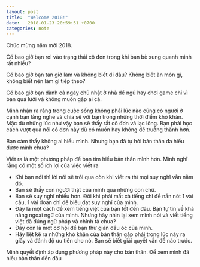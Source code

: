 ```yaml
---
layout: post
title:  "Welcome 2018!"
date:   2018-01-23 20:59:51 +0700
categories: note
---
```


Chúc mừng năm mới 2018.

Có bao giờ bạn rơi vào trạng thái cô đơn trong khi bạn bè xung quanh mình rất nhiều?

Có bao giờ bạn tan giờ làm và không biết đi đâu? Không biết ăn món gì, không biết nên làm gì tiếp theo?

Có bao giờ bạn dành cả ngày chủ nhật ở nhà để ngủ hay chơi game chỉ vì bạn quá lười và không muốn gặp ai cả.

Mình nhận ra rằng trong cuộc sống không phải lúc nào cũng có người ở cạnh bạn lắng nghe và chia sẽ với bạn trong những thời điểm khó khăn. Mặc dù những lúc như vậy bạn sẽ thấy rất cô đơn và lạc lõng. Bạn phải học cách vượt qua nổi cô đơn này dù có muốn hay không để trưởng thành hơn.

Bạn cảm thấy không ai hiểu mình. Nhưng bạn đã tự hỏi bản thân đa hiểu được mình chưa?

Viết ra là một phương pháp để bạn tìm hiểu bản thân mình hơn. Mình nghĩ rằng có một số ích lợi của việc viết ra

* Khi bạn nói thì lời nói sẽ trôi qua còn khi viết ra thì mọi suy nghĩ vẫn nằm đó.
* Bạn sẽ thấy con người thật của mình qua những con chữ.
* Bạn sẽ suy nghĩ nhiều hơn. Đôi khi phải mất cả tiếng chỉ để nắn nót 1 vài câu, 1 vài đoạn chỉ để biểu đạt suy nghĩ của mình.
* Đây là một cách để xem tiếng việt của bạn tốt đến đâu. Bạn tự tin về khả năng ngoại ngữ của mình. Nhưng hãy nhìn lại xem mình nói và viết tiếng việt đã đúng ngữ pháp và chính tả chưa?
* Đây còn là một cơ hội để bạn thư giản đầu óc của mình.
* Hãy liệt kê ra những khó khăn của bản thân gặp phải trong lúc này ra giấy và đánh độ ưu tiên cho nó. Bạn sẽ biết giải quyết vấn đề nào trước.

Mình quyết định áp dụng phương pháp này cho bản thân. Để xem mình đã hiểu bản thân đến đâu
